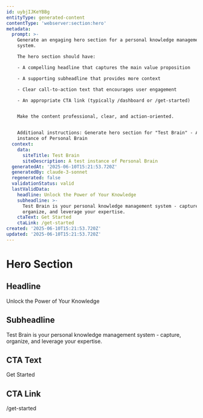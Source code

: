 ```yaml
---
id: uybjIJKeYBBg
entityType: generated-content
contentType: 'webserver:section:hero'
metadata:
  prompt: >-
    Generate an engaging hero section for a personal knowledge management
    system. 

    The hero section should have:

    - A compelling headline that captures the main value proposition

    - A supporting subheadline that provides more context

    - Clear call-to-action text that encourages user engagement

    - An appropriate CTA link (typically /dashboard or /get-started)


    Make the content professional, clear, and action-oriented.


    Additional instructions: Generate hero section for "Test Brain" - A test
    instance of Personal Brain
  context:
    data:
      siteTitle: Test Brain
      siteDescription: A test instance of Personal Brain
  generatedAt: '2025-06-10T15:21:53.720Z'
  generatedBy: claude-3-sonnet
  regenerated: false
  validationStatus: valid
  lastValidData:
    headline: Unlock the Power of Your Knowledge
    subheadline: >-
      Test Brain is your personal knowledge management system - capture,
      organize, and leverage your expertise.
    ctaText: Get Started
    ctaLink: /get-started
created: '2025-06-10T15:21:53.720Z'
updated: '2025-06-10T15:21:53.720Z'
---
```

# Hero Section

## Headline
Unlock the Power of Your Knowledge

## Subheadline
Test Brain is your personal knowledge management system - capture, organize, and leverage your expertise.

## CTA Text
Get Started

## CTA Link
/get-started
